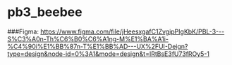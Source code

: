 # pb3_beebee
###Figma: https://www.figma.com/file/jHeesxgafC1ZvgipPIgKbK/PBL-3---S%C3%A0n-Th%C6%B0%C6%A1ng-M%E1%BA%A1i-%C4%90i%E1%BB%87n-T%E1%BB%AD---UX%2FUI-Deign?type=design&node-id=0%3A1&mode=design&t=IRtBsE3fU73fROy5-1
